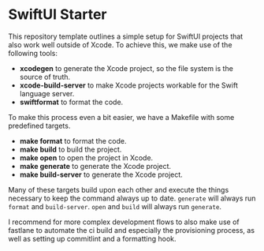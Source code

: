 # SwiftUI Starter

This repository template outlines a simple setup for SwiftUI projects that also work well outside of Xcode. To achieve this, we make use of the following tools:

- **xcodegen** to generate the Xcode project, so the file system is the source of truth.
- **xcode-build-server** to make Xcode projects workable for the Swift language server.
- **swiftformat** to format the code.

To make this process even a bit easier, we have a Makefile with some predefined targets.

- **make format** to format the code.
- **make build** to build the project.
- **make open** to open the project in Xcode.
- **make generate** to generate the Xcode project.
- **make build-server** to generate the Xcode project.

Many of these targets build upon each other and execute the things necessary to keep the command always up to date. `generate` will always run `format` and `build-server`. `open` and `build` will always run `generate`.

I recommend for more complex development flows to also make use of fastlane to automate the ci build and especially the provisioning process, as well as setting up commitlint and a formatting hook.
